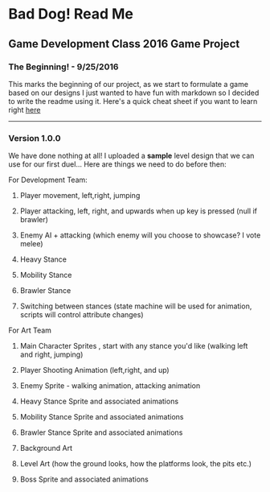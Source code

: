 # Bad Dog! Read Me 
## Game Development Class 2016 Game Project

### The Beginning! - 9/25/2016
This marks the beginning of our project, as we start to formulate a game based on our designs
I just wanted to have fun with markdown so I decided to write the readme using it. Here's a quick cheat sheet if you want to learn right [here](https://github.com/adam-p/markdown-here/wiki/Markdown-Cheatsheet)

---

### Version 1.0.0
We have done nothing at all! I uploaded a **sample** level design that we can use for our first duel... Here are things we need to do before then:

For Development Team:

1. Player movement, left,right, jumping
2. Player attacking, left, right, and upwards when up key is pressed (null if brawler)

3. Enemy AI + attacking (which enemy will you choose to showcase? I vote melee)

4. Heavy Stance 
5. Mobility Stance
6. Brawler Stance

7. Switching between stances (state machine will be used for animation, scripts will control attribute changes)

For Art Team

1. Main Character Sprites , start with any stance you'd like (walking left and right, jumping)
2. Player Shooting Animation (left,right, and up)

3. Enemy Sprite - walking animation, attacking animation

4. Heavy Stance Sprite and associated animations
5. Mobility Stance Sprite and associated animations
6. Brawler Stance Sprite and associated animations

7. Background Art
8. Level Art (how the ground looks, how the platforms look, the pits etc.)

9. Boss Sprite and associated animations

